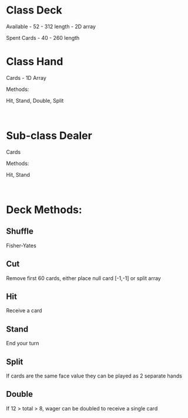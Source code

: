 Class Deck
==========

Available - 52 - 312 length - 2D array

Spent Cards - 40 - 260 length

Class Hand
==========

Cards - 1D Array

Methods:

Hit, Stand, Double, Split

 

Sub-class Dealer
================

Cards

Methods:

Hit, Stand

 

Deck Methods:
=============

Shuffle
-------

Fisher-Yates

Cut
---

Remove first 60 cards, either place null card [-1,-1] or split array

Hit
---

Receive a card

Stand
-----

End your turn

Split
-----

If cards are the same face value they can be played as 2 separate hands

Double
------

If 12 \> total \> 8, wager can be doubled to receive a single card
